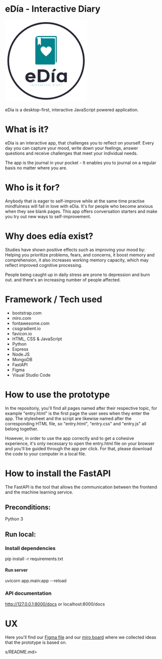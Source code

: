 # eDía - Interactive Diary

![eDdia](logo.png)

eDía is a desktop-first, interactive JavaScript powered application.

# What is it?
eDía is an interactive app, that challenges you to reflect on yourself. Every day you can capture your mood, write down your feelings, answer questions and receive challenges that meet your individual needs. 

 The app is the journal in your pocket - It enables you to journal on a regular basis no matter where you are.

# Who is it for?

Anybody that is eager to self-improve while at the same time practise mindfulness will fall in love with eDía. It's for people who become anxious when they see blank pages. This app offers conversation starters and make you try out new ways to self-improvement.

# Why does edía exist?

Studies have shown positive effects such as improving your mood by: Helping you prioritize problems, fears, and concerns, it boost memory and comprehension, it also increases working memory capacity, which may reflect improved cognitive processing.

People being caught up in daily stress are prone to depression and burn out. and there's an increasing number of people affected.

# Framework / Tech used 

- bootstrap.com
- miro.com
- fontawesome.com
- cssgradient.io
- favicon.io
- HTML, CSS & JavaScript
- Python
- Express
- Node.JS
- MongoDB 
- FastAPI
- Figma
- Visual Studio Code

# How to use the prototype

In the repositoriy, you'll find all pages named after their respective topic, for example "entry.html" is the first page the user sees when they enter the app. The stylesheet and the script are likewise named after the corresponding HTML file, so "entry.html", "entry.css" and "entry.js" all belong together. 

However, in order to use the app correctly and to get a cohesive experience, it's only necessary to open the entry.html file on your browser and you'll be guided through the app per click. For that, please download the code to your computer in a local file.

# How to install the FastAPI

The FastAPI is the tool that allows the communication between the frontend and the machine learning service.

## Preconditions:
Python 3

## Run local:

### Install dependencies
pip install -r requirements.txt

#### Run server
uvicorn app.main:app --reload

### API documentation
http://127.0.0.1:8000/docs
or
localhost:8000/docs


# UX 

Here you'll find our [Figma file](https://www.figma.com/file/A4GUQc2muYOeyxLznIir0V/Interactive-Diary?node-id=0%3A1) and our [miro board](https://miro.com/app/board/o9J_lbj_yro=/?utm_source=notification&utm_medium=email&utm_campaign=daily-updates&utm_content=go-to-board) where we collected ideas that the prototype is based on.




s/README.md>
